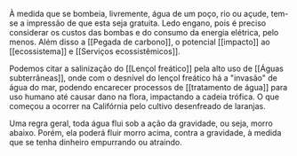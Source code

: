 À medida que se bombeia, livremente, água de um poço, rio ou açude, tem-se a impressão de que esta seja gratuita. Ledo engano, pois é preciso considerar os custos das bombas e do consumo da energia elétrica, pelo menos. Além disso a [[Pegada de carbono]], o potencial [[impacto]] ao [[ecossistema]] e [[Serviços ecossistêmicos]].

Podemos citar a salinização do [[Lençol freático]] pela alto uso de [[Águas subterrâneas]], onde com o desnível do lençol freático há a "invasão" de água do mar, podendo encarecer processos de [[tratamento de água]] para uso humano até causar dano na flora, impactando a cadeia trófica. O que começou a ocorrer na Califórnia pelo cultivo desenfreado de laranjas.  


Uma regra geral, toda água flui sob a ação da gravidade, ou seja, morro abaixo. Porém, ela poderá fluir morro acima, contra a gravidade, à medida que se tenha dinheiro empurrando ou atraindo.